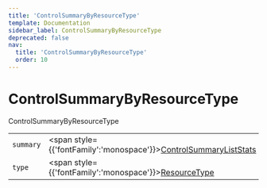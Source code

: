 ```yaml
---
title: 'ControlSummaryByResourceType'
template: Documentation
sidebar_label: ControlSummaryByResourceType
deprecated: false
nav:
  title: 'ControlSummaryByResourceType'
  order: 10
---
```


# ControlSummaryByResourceType

<div style={{'fontFamily':'monospace'}}><span style={{'fontSize':'1.5rem','fontWeight':500}}>ControlSummaryByResourceType</span></div>





| | | |
| -- | -- | -- |
| `summary` | <span style={{'fontFamily':'monospace'}}><a href="/guardrails/docs/reference/graphql/object/ControlSummaryListStats">ControlSummaryListStats</a></span> |  |
| `type` | <span style={{'fontFamily':'monospace'}}><a href="/guardrails/docs/reference/graphql/object/ResourceType">ResourceType</a></span> |  |